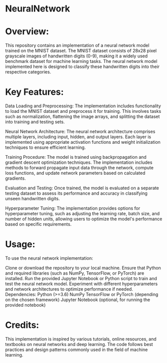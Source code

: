 # NeuralNetwork
# Overview:
This repository contains an implementation of a neural network model trained on the MNIST dataset. The MNIST dataset consists of 28x28 pixel grayscale images of handwritten digits (0-9), making it a widely used benchmark dataset for machine learning tasks. The neural network model implemented here is designed to classify these handwritten digits into their respective categories.

# Key Features:
Data Loading and Preprocessing: The implementation includes functionality to load the MNIST dataset and preprocess it for training. This involves tasks such as normalization, flattening the image arrays, and splitting the dataset into training and testing sets.

Neural Network Architecture: The neural network architecture comprises multiple layers, including input, hidden, and output layers. Each layer is implemented using appropriate activation functions and weight initialization techniques to ensure efficient learning.

Training Procedure: The model is trained using backpropagation and gradient descent optimization techniques. The implementation includes methods to forward propagate input data through the network, compute loss functions, and update network parameters based on calculated gradients.

Evaluation and Testing: Once trained, the model is evaluated on a separate testing dataset to assess its performance and accuracy in classifying unseen handwritten digits.

Hyperparameter Tuning: The implementation provides options for hyperparameter tuning, such as adjusting the learning rate, batch size, and number of hidden units, allowing users to optimize the model's performance based on specific requirements.

# Usage:
To use the neural network implementation:

Clone or download the repository to your local machine.
Ensure that Python and required libraries (such as NumPy, TensorFlow, or PyTorch) are installed.
Run the provided Jupyter Notebook or Python script to train and test the neural network model.
Experiment with different hyperparameters and network architectures to optimize performance if needed.
Dependencies:
Python (>=3.6)
NumPy
TensorFlow or PyTorch (depending on the chosen framework)
Jupyter Notebook (optional, for running the provided notebook)
# Credits:
This implementation is inspired by various tutorials, online resources, and textbooks on neural networks and deep learning. The code follows best practices and design patterns commonly used in the field of machine learning.
